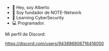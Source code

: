- 👋 Hey, soy Alberto
- 👀 Soy fundador de NOTE-Network
- 🌱 Learning CyberSecurity
- 💻 Programador.


Mi perfil de Discord:

https://discord.com/users/943886806716416050 
